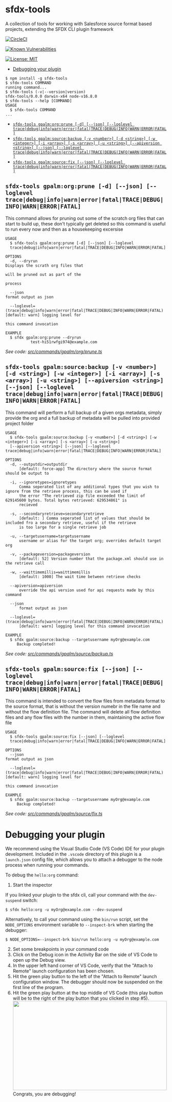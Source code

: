 sfdx-tools
========

A collection of tools for working with Salesforce source format based projects, extending the SFDX CLI plugin framework

<!-- [![Version](https://img.shields.io/npm/v/sfdx-tools.svg)](https://npmjs.org/package/sfdx-tools) -->
[![CircleCI](https://circleci.com/gh/gavinhughpalmer/sfdx-tools/tree/master.svg?style=shield)](https://circleci.com/gh/gavinhughpalmer/sfdx-tools/tree/master)
<!-- [![Codecov](https://codecov.io/gh/gavinhughpalmer/sfdx-tools/branch/master/graph/badge.svg)](https://codecov.io/gh/gavinhughpalmer/sfdx-tools) -->
[![Known Vulnerabilities](https://snyk.io/test/github/gavinhughpalmer/sfdx-tools/badge.svg)](https://snyk.io/test/github/gavinhughpalmer/sfdx-tools)
<!-- [![Downloads/week](https://img.shields.io/npm/dw/sfdx-tools.svg)](https://npmjs.org/package/sfdx-tools) -->
[![License: MIT](https://img.shields.io/badge/License-MIT-yellow.svg)](https://opensource.org/licenses/MIT)

<!-- toc -->
* [Debugging your plugin](#debugging-your-plugin)
<!-- tocstop -->
<!-- install -->
<!-- usage -->
```sh-session
$ npm install -g sfdx-tools
$ sfdx-tools COMMAND
running command...
$ sfdx-tools (-v|--version|version)
sfdx-tools/0.0.0 darwin-x64 node-v16.8.0
$ sfdx-tools --help [COMMAND]
USAGE
  $ sfdx-tools COMMAND
...
```
<!-- usagestop -->
<!-- commands -->
* [`sfdx-tools gpalm:org:prune [-d] [--json] [--loglevel trace|debug|info|warn|error|fatal|TRACE|DEBUG|INFO|WARN|ERROR|FATAL]`](#sfdx-tools-gpalmorgprune--d---json---loglevel-tracedebuginfowarnerrorfataltracedebuginfowarnerrorfatal)
* [`sfdx-tools gpalm:source:backup [-v <number>] [-d <string>] [-w <integer>] [-i <array>] [-s <array>] [-u <string>] [--apiversion <string>] [--json] [--loglevel trace|debug|info|warn|error|fatal|TRACE|DEBUG|INFO|WARN|ERROR|FATAL]`](#sfdx-tools-gpalmsourcebackup--v-number--d-string--w-integer--i-array--s-array--u-string---apiversion-string---json---loglevel-tracedebuginfowarnerrorfataltracedebuginfowarnerrorfatal)
* [`sfdx-tools gpalm:source:fix [--json] [--loglevel trace|debug|info|warn|error|fatal|TRACE|DEBUG|INFO|WARN|ERROR|FATAL]`](#sfdx-tools-gpalmsourcefix---json---loglevel-tracedebuginfowarnerrorfataltracedebuginfowarnerrorfatal)

## `sfdx-tools gpalm:org:prune [-d] [--json] [--loglevel trace|debug|info|warn|error|fatal|TRACE|DEBUG|INFO|WARN|ERROR|FATAL]`

This command allows for pruning out some of the scratch org files that can start to build up, these don't typically get deleted so this command is useful to run every now and then as a housekeeping excersise

```
USAGE
  $ sfdx-tools gpalm:org:prune [-d] [--json] [--loglevel 
  trace|debug|info|warn|error|fatal|TRACE|DEBUG|INFO|WARN|ERROR|FATAL]

OPTIONS
  -d, --dryrun                                                                      Displays the scrath org files that
                                                                                    will be pruned out as part of the
                                                                                    process

  --json                                                                            format output as json

  --loglevel=(trace|debug|info|warn|error|fatal|TRACE|DEBUG|INFO|WARN|ERROR|FATAL)  [default: warn] logging level for
                                                                                    this command invocation

EXAMPLE
  $ sfdx gpalm:org:prune --dryrun
           test-hi51rwfgi974@example.com
```

_See code: [src/commands/gpalm/org/prune.ts](https://github.com/gavinhughpalmer/sfdx-tools/blob/v0.0.0/src/commands/gpalm/org/prune.ts)_

## `sfdx-tools gpalm:source:backup [-v <number>] [-d <string>] [-w <integer>] [-i <array>] [-s <array>] [-u <string>] [--apiversion <string>] [--json] [--loglevel trace|debug|info|warn|error|fatal|TRACE|DEBUG|INFO|WARN|ERROR|FATAL]`

This command will perform a full backup of a given orgs metadata, simply provide the org and a full backup of metadata will be pulled into provided project folder

```
USAGE
  $ sfdx-tools gpalm:source:backup [-v <number>] [-d <string>] [-w <integer>] [-i <array>] [-s <array>] [-u <string>] 
  [--apiversion <string>] [--json] [--loglevel trace|debug|info|warn|error|fatal|TRACE|DEBUG|INFO|WARN|ERROR|FATAL]

OPTIONS
  -d, --outputdir=outputdir
      [default: force-app] The directory where the source format should be output to

  -i, --ignoretypes=ignoretypes
      Comma seperated list of any additional types that you wish to ignore from the retrieve process, this can be used if 
      the error "The retrieved zip file exceeded the limit of 629145600 bytes. Total bytes retrieved: 629534861" is 
      recieved

  -s, --secondaryretrieve=secondaryretrieve
      [default: ] Comma seperated list of values that should be included fro a secondary retrieve, useful if the retrieve 
      is too large for a single retrieve job

  -u, --targetusername=targetusername
      username or alias for the target org; overrides default target org

  -v, --packageversion=packageversion
      [default: 52] Version number that the package.xml should use in the retrieve call

  -w, --waittimemillis=waittimemillis
      [default: 1000] The wait time between retrieve checks

  --apiversion=apiversion
      override the api version used for api requests made by this command

  --json
      format output as json

  --loglevel=(trace|debug|info|warn|error|fatal|TRACE|DEBUG|INFO|WARN|ERROR|FATAL)
      [default: warn] logging level for this command invocation

EXAMPLE
  $ sfdx gpalm:source:backup --targetusername myOrg@example.com
     Backup completed!
```

_See code: [src/commands/gpalm/source/backup.ts](https://github.com/gavinhughpalmer/sfdx-tools/blob/v0.0.0/src/commands/gpalm/source/backup.ts)_

## `sfdx-tools gpalm:source:fix [--json] [--loglevel trace|debug|info|warn|error|fatal|TRACE|DEBUG|INFO|WARN|ERROR|FATAL]`

This command is intended to convert the flow files from metadata format to the source format, that is without the version numebr in the file name and without the flow definition file. The command will delete all flow definition files and any flow files with the number in them, maintaining the active flow file

```
USAGE
  $ sfdx-tools gpalm:source:fix [--json] [--loglevel 
  trace|debug|info|warn|error|fatal|TRACE|DEBUG|INFO|WARN|ERROR|FATAL]

OPTIONS
  --json                                                                            format output as json

  --loglevel=(trace|debug|info|warn|error|fatal|TRACE|DEBUG|INFO|WARN|ERROR|FATAL)  [default: warn] logging level for
                                                                                    this command invocation

EXAMPLE
  $ sfdx gpalm:source:backup --targetusername myOrg@example.com
     Backup completed!
```

_See code: [src/commands/gpalm/source/fix.ts](https://github.com/gavinhughpalmer/sfdx-tools/blob/v0.0.0/src/commands/gpalm/source/fix.ts)_
<!-- commandsstop -->
<!-- debugging-your-plugin -->
# Debugging your plugin
We recommend using the Visual Studio Code (VS Code) IDE for your plugin development. Included in the `.vscode` directory of this plugin is a `launch.json` config file, which allows you to attach a debugger to the node process when running your commands.

To debug the `hello:org` command:
1. Start the inspector

If you linked your plugin to the sfdx cli, call your command with the `dev-suspend` switch:
```sh-session
$ sfdx hello:org -u myOrg@example.com --dev-suspend
```

Alternatively, to call your command using the `bin/run` script, set the `NODE_OPTIONS` environment variable to `--inspect-brk` when starting the debugger:
```sh-session
$ NODE_OPTIONS=--inspect-brk bin/run hello:org -u myOrg@example.com
```

2. Set some breakpoints in your command code
3. Click on the Debug icon in the Activity Bar on the side of VS Code to open up the Debug view.
4. In the upper left hand corner of VS Code, verify that the "Attach to Remote" launch configuration has been chosen.
5. Hit the green play button to the left of the "Attach to Remote" launch configuration window. The debugger should now be suspended on the first line of the program.
6. Hit the green play button at the top middle of VS Code (this play button will be to the right of the play button that you clicked in step #5).
<br><img src=".images/vscodeScreenshot.png" width="480" height="278"><br>
Congrats, you are debugging!
